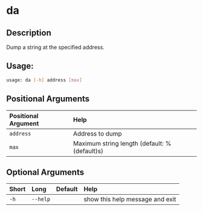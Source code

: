 



# da

## Description


Dump a string at the specified address.
## Usage:


```bash
usage: da [-h] address [max]

```
## Positional Arguments

|Positional Argument|Help|
| :--- | :--- |
|`address`|Address to dump|
|`max`|Maximum string length (default: %(default)s)|

## Optional Arguments

|Short|Long|Default|Help|
| :--- | :--- | :--- | :--- |
|`-h`|`--help`||show this help message and exit|
